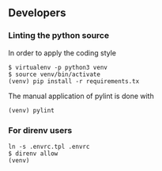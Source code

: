 ## Developers

### Linting the python source
In order to apply the coding style
```
$ virtualenv -p python3 venv
$ source venv/bin/activate
(venv) pip install -r requirements.tx
```
The manual application of pylint is done with
```
(venv) pylint
```

### For direnv users
```
ln -s .envrc.tpl .envrc
$ direnv allow
(venv)
```
